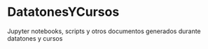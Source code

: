 # DatatonesYCursos
Jupyter notebooks, scripts y otros documentos generados durante datatones y cursos
